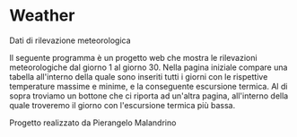 # Weather
Dati di rilevazione meteorologica 

Il seguente programma è un progetto web che mostra le rilevazioni meteorologiche dal giorno 1 al giorno 30.
Nella pagina iniziale compare una tabella all'interno della quale sono inseriti tutti i giorni 
con le rispettive temperature massime e minime, e la conseguente escursione termica.
Al di sopra troviamo un bottone che ci riporta ad un'altra pagina, all'interno della quale troveremo 
il giorno con l'escursione termica più bassa.



Progetto realizzato da Pierangelo Malandrino



